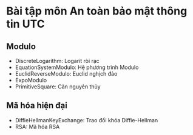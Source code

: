 # Bài tập môn An toàn bảo mật thông tin UTC
## Modulo
* DiscreteLogarithm: Logarit ròi rạc
* EquationSystemModulo: Hệ phương trình Modulo
* EuclidReverseModulo: Euclid nghịch đảo
* ExpoModulo
* PrimitiveSquare: Căn nguyên thủy

## Mã hóa hiện đại
* DiffieHellmanKeyExchange: Trao đổi khóa Diffie-Hellman
* RSA: Mã hóa RSA
